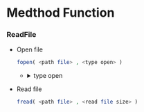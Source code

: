# Medthod Function
### ReadFile
  - Open file
    ```php
    fopen( <path file> , <type open> )
    ```

    - <details>
      <summary>type open</summary>
        &nbsp;<p>r = read only</p>
        &nbsp;<p>r+ = read and write</p>
        &nbsp;<p>w = write replace old data when not file will create a new file</p>
        &nbsp;<p>w+ = read and write replace old data when not file will create a new file</p>
        &nbsp;<p>a = write append old data when not file will create a new file</p>
        &nbsp;<p>a+ read and write append old data when not file will create a new file</p>
        &nbsp;<p>x = write by create a new file but if found file will return error</p>
        &nbsp;<p>x+ = read and write by create a new file but if found file will return error</p>
      </details>

  - Read file
    ```php
    fread( <path file> , <read file size> )
    ```